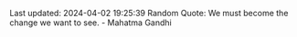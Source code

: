 Last updated: 2024-04-02 19:25:39
Random Quote: We must become the change we want to see. - Mahatma Gandhi